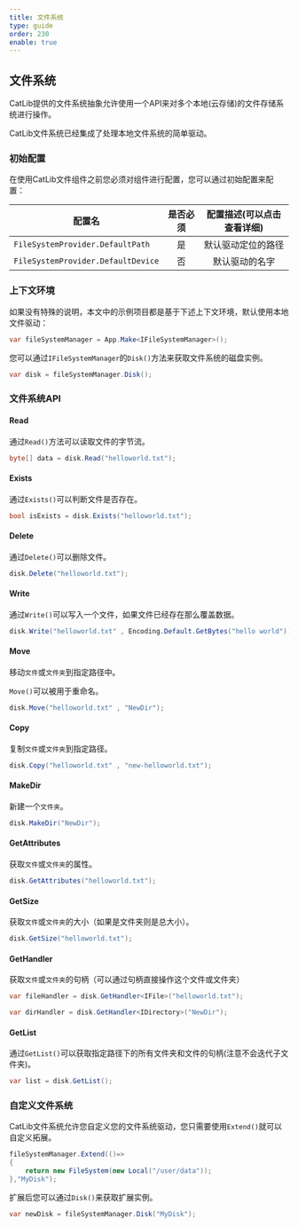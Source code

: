 ```yaml
---
title: 文件系统
type: guide
order: 230
enable: true
---
```


## 文件系统

CatLib提供的文件系统抽象允许使用一个API来对多个本地(云存储)的文件存储系统进行操作。

CatLib文件系统已经集成了处理本地文件系统的简单驱动。

### 初始配置

在使用CatLib文件组件之前您必须对组件进行配置，您可以通过初始配置来配置：

| 配置名                            | 是否必须 | 配置描述(可以点击查看详细)                 |
| -------------------------------- |:------:|:--------------------------------------:|
| `FileSystemProvider.DefaultPath`     | 是      | 默认驱动定位的路径  |
| `FileSystemProvider.DefaultDevice`  | 否      | 默认驱动的名字  |

### 上下文环境

如果没有特殊的说明，本文中的示例项目都是基于下述上下文环境，默认使用本地文件驱动：

``` csharp
var fileSystemManager = App.Make<IFileSystemManager>();
```

您可以通过`IFileSystemManager`的`Disk()`方法来获取文件系统的磁盘实例。

``` csharp
var disk = fileSystemManager.Disk();
```

### 文件系统API

#### **Read**

通过`Read()`方法可以读取文件的字节流。

``` csharp
byte[] data = disk.Read("helloworld.txt");
```

#### **Exists**

通过`Exists()`可以判断文件是否存在。

``` csharp
bool isExists = disk.Exists("helloworld.txt");
```

#### **Delete**

通过`Delete()`可以删除文件。

``` csharp
disk.Delete("helloworld.txt");
```

#### **Write**

通过`Write()`可以写入一个文件，如果文件已经存在那么覆盖数据。

``` csharp
disk.Write("helloworld.txt" , Encoding.Default.GetBytes("hello world"));
```

#### **Move**

移动`文件`或`文件夹`到指定路径中。

`Move()`可以被用于重命名。

``` csharp
disk.Move("helloworld.txt" , "NewDir");
```

#### **Copy**

复制`文件`或`文件夹`到指定路径。

``` csharp
disk.Copy("helloworld.txt" , "new-helloworld.txt");
```

#### **MakeDir**

新建一个`文件夹`。

``` csharp
disk.MakeDir("NewDir");
```

#### **GetAttributes**

获取`文件`或`文件夹`的属性。

``` csharp
disk.GetAttributes("helloworld.txt");
```

#### **GetSize**

获取`文件`或`文件夹`的大小（如果是文件夹则是总大小）。

``` csharp
disk.GetSize("helloworld.txt");
```

#### **GetHandler**

获取`文件`或`文件夹`的句柄（可以通过句柄直接操作这个文件或文件夹）

``` csharp
var fileHandler = disk.GetHandler<IFile>("helloworld.txt");
```

``` csharp
var dirHandler = disk.GetHandler<IDirectory>("NewDir");
```

#### **GetList**

通过`GetList()`可以获取指定路径下的所有文件夹和文件的句柄(注意不会迭代子文件夹)。

``` csharp
var list = disk.GetList();
```

### 自定义文件系统

CatLib文件系统允许您自定义您的文件系统驱动，您只需要使用`Extend()`就可以自定义拓展。

``` csharp
fileSystemManager.Extend(()=>
{
    return new FileSystem(new Local("/user/data"));
},"MyDisk");
```

扩展后您可以通过`Disk()`来获取扩展实例。

``` csharp
var newDisk = fileSystemManager.Disk("MyDisk");
```
